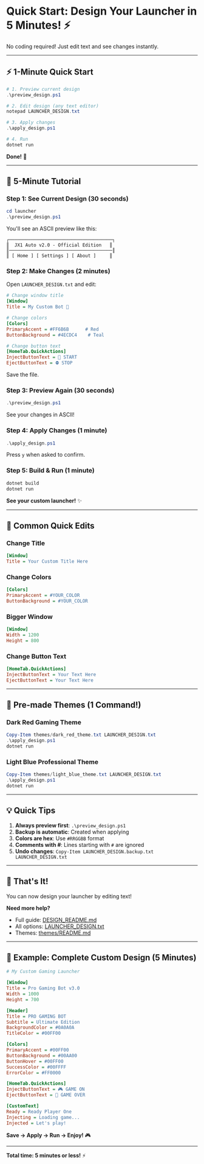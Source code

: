 # Quick Start: Design Your Launcher in 5 Minutes! ⚡

No coding required! Just edit text and see changes instantly.

---

## ⚡ 1-Minute Quick Start

```powershell
# 1. Preview current design
.\preview_design.ps1

# 2. Edit design (any text editor)
notepad LAUNCHER_DESIGN.txt

# 3. Apply changes
.\apply_design.ps1

# 4. Run
dotnet run
```

**Done!** 🎉

---

## 🎨 5-Minute Tutorial

### Step 1: See Current Design (30 seconds)

```powershell
cd launcher
.\preview_design.ps1
```

You'll see an ASCII preview like this:
```
┌──────────────────────────────────────┐
║  JX1 Auto v2.0 - Official Edition   ║
║──────────────────────────────────────║
║ [ Home ] [ Settings ] [ About ]     ║
```

### Step 2: Make Changes (2 minutes)

Open `LAUNCHER_DESIGN.txt` and edit:

```ini
# Change window title
[Window]
Title = My Custom Bot 🚀

# Change colors
[Colors]
PrimaryAccent = #FF6B6B      # Red
ButtonBackground = #4ECDC4    # Teal

# Change button text
[HomeTab.QuickActions]
InjectButtonText = 🚀 START
EjectButtonText = ⛔ STOP
```

Save the file.

### Step 3: Preview Again (30 seconds)

```powershell
.\preview_design.ps1
```

See your changes in ASCII!

### Step 4: Apply Changes (1 minute)

```powershell
.\apply_design.ps1
```

Press `y` when asked to confirm.

### Step 5: Build & Run (1 minute)

```powershell
dotnet build
dotnet run
```

**See your custom launcher!** ✨

---

## 🎯 Common Quick Edits

### Change Title
```ini
[Window]
Title = Your Custom Title Here
```

### Change Colors
```ini
[Colors]
PrimaryAccent = #YOUR_COLOR
ButtonBackground = #YOUR_COLOR
```

### Bigger Window
```ini
[Window]
Width = 1200
Height = 800
```

### Change Button Text
```ini
[HomeTab.QuickActions]
InjectButtonText = Your Text Here
EjectButtonText = Your Text Here
```

---

## 🎨 Pre-made Themes (1 Command!)

### Dark Red Gaming Theme
```powershell
Copy-Item themes/dark_red_theme.txt LAUNCHER_DESIGN.txt
.\apply_design.ps1
dotnet run
```

### Light Blue Professional Theme
```powershell
Copy-Item themes/light_blue_theme.txt LAUNCHER_DESIGN.txt
.\apply_design.ps1
dotnet run
```

---

## 💡 Quick Tips

1. **Always preview first**: `.\preview_design.ps1`
2. **Backup is automatic**: Created when applying
3. **Colors are hex**: Use `#RRGGBB` format
4. **Comments with #**: Lines starting with `#` are ignored
5. **Undo changes**: `Copy-Item LAUNCHER_DESIGN.backup.txt LAUNCHER_DESIGN.txt`

---

## 🚀 That's It!

You can now design your launcher by editing text!

**Need more help?**
- Full guide: [DESIGN_README.md](DESIGN_README.md)
- All options: [LAUNCHER_DESIGN.txt](LAUNCHER_DESIGN.txt)
- Themes: [themes/README.md](themes/README.md)

---

## 📖 Example: Complete Custom Design (5 Minutes)

```ini
# My Custom Gaming Launcher

[Window]
Title = Pro Gaming Bot v3.0
Width = 1000
Height = 700

[Header]
Title = PRO GAMING BOT
Subtitle = Ultimate Edition
BackgroundColor = #0A0A0A
TitleColor = #00FF00

[Colors]
PrimaryAccent = #00FF00
ButtonBackground = #00AA00
ButtonHover = #00FF00
SuccessColor = #00FFFF
ErrorColor = #FF0000

[HomeTab.QuickActions]
InjectButtonText = 🎮 GAME ON
EjectButtonText = 🛑 GAME OVER

[CustomText]
Ready = Ready Player One
Injecting = Loading game...
Injected = Let's play!
```

**Save → Apply → Run → Enjoy!** 🎮

---

**Total time: 5 minutes or less!** ⚡
